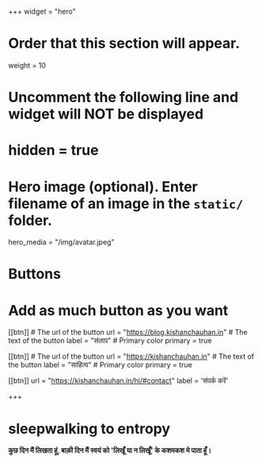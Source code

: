 +++
widget = "hero"
# Order that this section will appear.
weight = 10

# Uncomment the following line and widget will NOT be displayed
# hidden = true

# Hero image (optional). Enter filename of an image in the `static/` folder.
hero_media = "/img/avatar.jpeg"

# Buttons
# Add as much button as you want
[[btn]]
	# The url of the button
  url = "https://blog.kishanchauhan.in"
	# The text of the button
  label = "संलाप"
	# Primary color
	primary = true

[[btn]]
	# The url of the button
  url = "https://kishanchauhan.in"
	# The text of the button
  label = "साहित्य"
	# Primary color
	primary = true

[[btn]]
  url = "https://kishanchauhan.in/hi/#contact"
  label = 'संपर्क करें'

+++

# sleepwalking to **entropy**

**कुछ दिन मैं लिखता हूं, बाक़ी दिन मैं स्वयं को 'लिखूँ या न लिखूँ' के कशमकश मे पाता हूँ।**